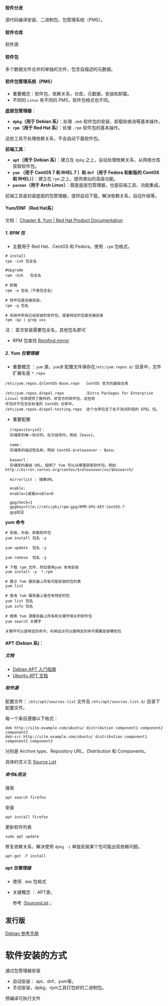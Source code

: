 #### 软件分发

源代码编译安装、二进制包、包管理系统（PMS）。

#### 软件仓库

软件源

#### 软件包

多个数据文件合并的单独的文件，包含自描述的元数据。

#### 软件包管理系统（PMS）

- 重要概念：软件包，依赖关系，仓库，元数据，安装和卸载。
- 不同的 `Linux` 有不同的 PMS，软件包格式也不同。

**底层包管理器**：

- **`dpkg`（用于 Debian 系）**：处理 `.deb` 软件包的安装、卸载和查询等基本操作。
- **`rpm`（用于 Red Hat 系）**：处理 `.rpm` 软件包的基本操作。

这些工具不处理依赖关系，不会自动下载软件包。

**前端工具**：

- **`apt`（用于 Debian 系）**：建立在 `dpkg` 之上，自动处理依赖关系，从网络仓库获取软件包。
- **`yum`  （用于 CentOS 7 和 RHEL 7 ）和 `dnf`（用于 Fedora 和新版的 CentOS 和 RHEL））**：建立在 `rpm` 之上，提供类似的高级功能。
- **`pacman`（用于 Arch Linux）**：既是底层包管理器，也是前端工具，功能集成。

前端工具是封装底层的包管理器，提供自动下载，解决依赖关系，自动升级等。



#### Yum/DNF（Red Hat系）

文档： [Chapter 8. Yum | Red Hat Product Documentation](https://docs.redhat.com/en/documentation/red_hat_enterprise_linux/6/html/deployment_guide/ch-yum)

##### 1. RPM 包

- 主要用于 Red Hat、CentOS 和 Fedora，使用 `.rpm` 包格式。

```shell
# install
rpm -ivh 包全名

#Upgrade
rpm -Uvh   包全名 

# 卸载
rpm -e 包名（不是包全名）

# 软件包是否被安装。
rpm -q 包名

# 系统中所有已经安装的软件包，或者特定的包是否被安装
rpm -qa | grep xxx 
```

注： 首次安装需要包全名，其他包名即可

- RPM 包查找 [Rpmfind mirror](https://rpmfind.net/)



##### 2. Yum 包管理器

- 重要概念 ：`yum` 源，`yum源` 配置文件保存在`/etc/yum.repos.d/` 目录中，文件扩展名是 `*.repo`

```
/etc/yum.repos.d/CentOS-Base.repo   CentOS 官方的基础仓库

/etc/yum.repos.d/epel.repo         （Extra Packages for Enterprise Linux）仓库提供了额外的、非官方的软件包，这些软																			件包并不包含在标准的 CentOS 仓库中。
/etc/yum.repos.d/epel-testing.repo  这个仓库包含了处于测试阶段的 EPEL 包。
```

- 重要配置

```
  [repositoryid]：
  存储库的唯一标识符。在方括号内，例如 [base]。
  
  name：
  存储库的描述性名称，例如 CentOS-$releasever - Base。
  
  baseurl：
  存储库的基础 URL，指明了 Yum 可以从哪里获取软件包，例如 http://mirror.centos.org/centos/$releasever/os/$basearch/
  
  mirrorlist : 镜像URL
  
  enable:
  enable=1或者enable=0
  
  gpgcheck=1
  gpgkey=file:///etc/pki/rpm-gpg/RPM-GPG-KEY-CentOS-7
  gpg验证
```

**yum 命令**

```
# 安装、升级、卸载软件包
yum install 包名 -y

yum update  包名 -y

yum remove  包名 -y
```

```
# 下载 rpm 文件，然后使用yum 本地安装
yum install -y  *.rpm
```



```
# 展示 Yum 服务器上所有可能安装的包列表
yum list 

# 查询 Yum 服务器上是否有特定的包
yum list 包名
yum info 包名

# 搜索 Yum 源服务器上所有和关键字相关的软件包
yum search 关键字

关键字可以是特定的命令，利用这点可以搜特定的命令需要安装哪些包
```



#### **APT (Debian 系)**：

##### 文档

- [Debian APT 入门指南](https://wiki.debian.org/Apt)
- [Ubuntu APT 文档](https://help.ubuntu.com/community/AptGet/Howto)



##### 软件源

配置文件：  `/etc/apt/sources.list` 文件及 `/etc/apt/sources.list.d/` 目录下配置文件。

每一个条目遵循以下格式：

```
deb http://site.example.com/ubuntu/ distribution component1 component2 component3
deb-src http://site.example.com/ubuntu/ distribution component1 component2 component3
```



分别是 Archive type、Repository URL、Distribution 和 Components。

具体的含义见 [Source List](https://wiki.debian.org/SourcesList#sources.list_format)





##### 命令&用法

搜索

```
apt search firefox
```

安装

```
apt install firefox
```

更新软件列表

```
sudo apt update
```

修复依赖关系，解决使用 `dpkg -i` 单独安装某个包可能出现依赖问题。

```
apt-get -f install
```





##### apt 包管理器

- 使用 `.deb` 包格式

- 关键概念 ： APT源，

  参考 :[SourcesList](https://help.ubuntu.com/community/SourcesList) 。





## 发行版

[Debian 参考手册](https://www.debian.org/doc/manuals/debian-reference/)



# 软件安装的方式

通过包管理器安装

- 自动安装： apt、dnf、yum等。
- 手动安装，dpkg、rpm工具打包好的二进制包。

预编译可执行文件





